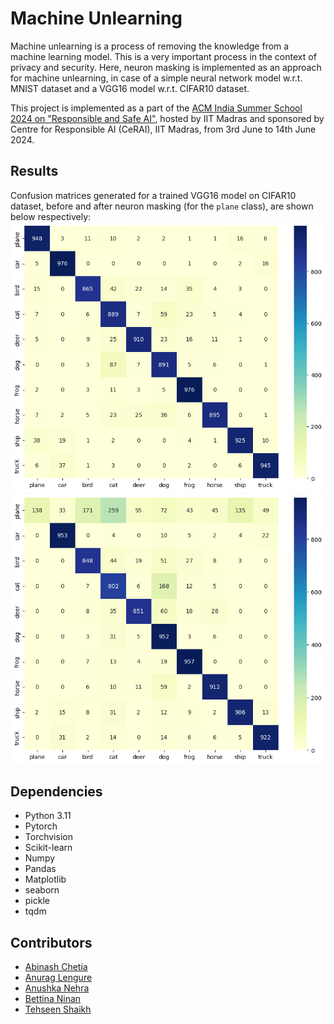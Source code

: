 # Machine Unlearning
Machine unlearning is a process of removing the knowledge from a machine learning model. This is a very important process in the context of privacy and security. Here, neuron masking is implemented as an approach for machine unlearning, in case of a simple neural network model w.r.t. MNIST dataset and a VGG16 model w.r.t. CIFAR10 dataset.

This project is implemented as a part of the [ACM India Summer School 2024 on "Responsible and Safe AI"](https://precogatiiit.notion.site/ACM-India-Summer-School-on-Responsible-Safe-AI-76108c53564d4dc4af46c1d3bed52946), hosted by IIT Madras and sponsored by Centre for Responsible AI (CeRAI), IIT Madras, from 3rd June to 14th June 2024.

## Results
Confusion matrices generated for a trained VGG16 model on CIFAR10 dataset, before and after neuron masking (for the `plane` class), are shown below respectively:
![Before Neuron Masking](/results/cifar10_vgg16_cf.png)
![After Neuron Masking](/results/cifar10_unl_vgg16_cf.png)

## Dependencies
- Python 3.11
- Pytorch
- Torchvision
- Scikit-learn
- Numpy
- Pandas
- Matplotlib
- seaborn
- pickle
- tqdm

## Contributors
- [Abinash Chetia](https://github.com/AbinashChetia)
- [Anurag Lengure](https://github.com/anulengure5)
- [Anushka Nehra](https://github.com/Nehra-cell)
- [Bettina Ninan](https://github.com/Bettina2004)
- [Tehseen Shaikh](https://github.com/Tehseen-dataenthusiastic)
